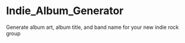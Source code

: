 # Indie_Album_Generator
Generate album art, album title, and band name for your new indie rock group
